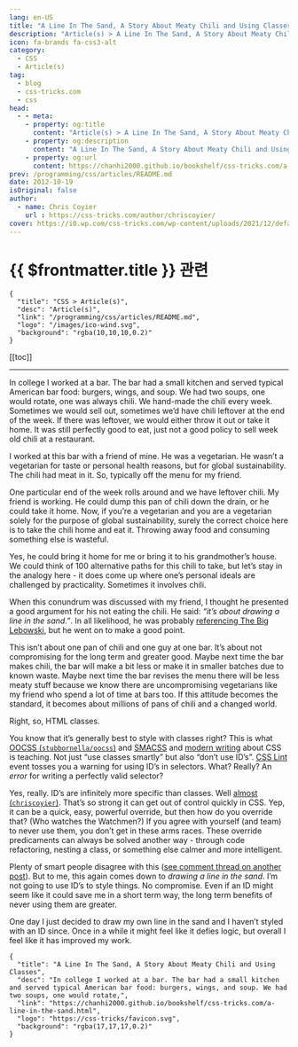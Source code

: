 ```yaml
---
lang: en-US
title: "A Line In The Sand, A Story About Meaty Chili and Using Classes"
description: "Article(s) > A Line In The Sand, A Story About Meaty Chili and Using Classes"
icon: fa-brands fa-css3-alt
category:
  - CSS
  - Article(s)
tag:
  - blog
  - css-tricks.com
  - css
head:
  - - meta:
    - property: og:title
      content: "Article(s) > A Line In The Sand, A Story About Meaty Chili and Using Classes"
    - property: og:description
      content: "A Line In The Sand, A Story About Meaty Chili and Using Classes"
    - property: og:url
      content: https://chanhi2000.github.io/bookshelf/css-tricks.com/a-line-in-the-sand.html
prev: /programming/css/articles/README.md
date: 2012-10-19
isOriginal: false
author:
  - name: Chris Coyier
    url : https://css-tricks.com/author/chriscoyier/
cover: https://i0.wp.com/css-tricks.com/wp-content/uploads/2021/12/default-social-css-tricks.png
---
```


# {{ $frontmatter.title }} 관련

```component VPCard
{
  "title": "CSS > Article(s)",
  "desc": "Article(s)",
  "link": "/programming/css/articles/README.md",
  "logo": "/images/ico-wind.svg",
  "background": "rgba(10,10,10,0.2)"
}
```

[[toc]]

---

<SiteInfo
  name="A Line In The Sand, A Story About Meaty Chili and Using Classes"
  desc="In college I worked at a bar. The bar had a small kitchen and served typical American bar food: burgers, wings, and soup. We had two soups, one would rotate,"
  url="https://css-tricks.com/a-line-in-the-sand"
  logo="https://css-tricks/favicon.svg"
  preview="https://i0.wp.com/css-tricks.com/wp-content/uploads/2021/12/default-social-css-tricks.png"/>

In college I worked at a bar. The bar had a small kitchen and served typical American bar food: burgers, wings, and soup. We had two soups, one would rotate, one was always chili. We hand-made the chili every week. Sometimes we would sell out, sometimes we’d have chili leftover at the end of the week. If there was leftover, we would either throw it out or take it home. It was still perfectly good to eat, just not a good policy to sell week old chili at a restaurant.

I worked at this bar with a friend of mine. He was a vegetarian. He wasn’t a vegetarian for taste or personal health reasons, but for global sustainability. The chili had meat in it. So, typically off the menu for my friend.

One particular end of the week rolls around and we have leftover chili. My friend is working. He could dump this pan of chili down the drain, or he could take it home. Now, if you’re a vegetarian and you are a vegetarian solely for the purpose of global sustainability, surely the correct choice here is to take the chili home and eat it. Throwing away food and consuming something else is wasteful.

Yes, he could bring it home for me or bring it to his grandmother’s house. We could think of 100 alternative paths for this chili to take, but let’s stay in the analogy here - it does come up where one’s personal ideals are challenged by practicality. Sometimes it involves chili.

When this conundrum was discussed with my friend, I thought he presented a good argument for his not eating the chili. He said: *“it’s about drawing a line in the sand.”*. In all likelihood, he was probably [<VPIcon icon="fa-brands fa-youtube"/>referencing The Big Lebowski](http://youtu.be/O1kW2yYXEeQ#t=59s), but he went on to make a good point.

This isn’t about one pan of chili and one guy at one bar. It’s about not compromising for the long term and greater good. Maybe next time the bar makes chili, the bar will make a bit less or make it in smaller batches due to known waste. Maybe next time the bar revises the menu there will be less meaty stuff because we know there are uncompromising vegetarians like my friend who spend a lot of time at bars too. If this attitude becomes the standard, it becomes about millions of pans of chili and a changed world.

Right, so, HTML classes.

You know that it’s generally best to style with classes right? This is what [OOCSS (<VPIcon icon="iconfont icon-github"/>`stubbornella/oocss`)](https://github.com/stubbornella/oocss/wiki) and [<VPIcon icon="fas fa-globe"/>SMACSS](http://smacss.com/) and [<VPIcon icon="fas fa-globe"/>modern writing](http://csswizardry.com/2012/10/a-classless-class-on-using-more-classes-in-your-html/) about CSS is teaching. Not just “use classes smartly” but also “don’t use ID’s”. [<VPIcon icon="fas fa-globe"/>CSS Lint](http://csslint.net/) event tosses you a warning for using ID’s in selectors. What? Really? An *error* for writing a perfectly valid selector?

Yes, really. ID’s are infinitely more specific than classes. Well [almost (<VPIcon icon="fa-brands fa-codepen"/>`chriscoyier`)](http://codepen.io/chriscoyier/pen/lzjqh). That’s so strong it can get out of control quickly in CSS. Yep, it can be a quick, easy, powerful override, but then how do you override that? (Who watches the Watchmen?) If you agree with yourself (and team) to never use them, you don’t get in these arms races. These override predicaments can always be solved another way - through code refactoring, nesting a class, or something else calmer and more intelligent.

Plenty of smart people disagree with this ([<VPIcon icon="iconfont icon-css-tricks"/>see comment thread on another post](https://css-tricks.com/css-style-guides/#comment-185951)). But to me, this again comes down to *drawing a line in the sand*. I’m not going to use ID’s to style things. No compromise. Even if an ID might seem like it could save me in a short term way, the long term benefits of never using them are greater.

One day I just decided to draw my own line in the sand and I haven’t styled with an ID since. Once in a while it might feel like it defies logic, but overall I feel like it has improved my work.

<!-- TODO: add ARTICLE CARD -->
```component VPCard
{
  "title": "A Line In The Sand, A Story About Meaty Chili and Using Classes",
  "desc": "In college I worked at a bar. The bar had a small kitchen and served typical American bar food: burgers, wings, and soup. We had two soups, one would rotate,",
  "link": "https://chanhi2000.github.io/bookshelf/css-tricks.com/a-line-in-the-sand.html",
  "logo": "https://css-tricks/favicon.svg",
  "background": "rgba(17,17,17,0.2)"
}
```
